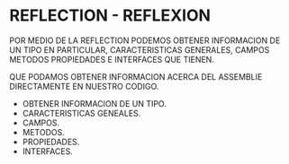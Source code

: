# REFLECTION - REFLEXION
POR MEDIO DE LA REFLECTION PODEMOS OBTENER INFORMACION DE UN TIPO EN PARTICULAR, CARACTERISTICAS GENERALES, CAMPOS METODOS PROPIEDADES E INTERFACES QUE TIENEN.

QUE PODAMOS OBTENER INFORMACION ACERCA DEL ASSEMBLIE DIRECTAMENTE EN NUESTRO CODIGO. 

* OBTENER INFORMACION DE UN TIPO.
* CARACTERISTICAS GENEALES.
* CAMPOS.
* METODOS.
* PROPIEDADES.
* INTERFACES.